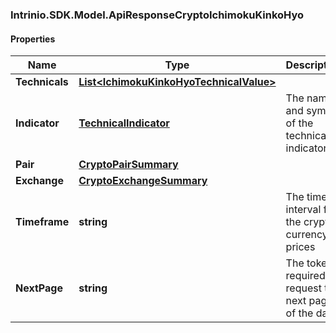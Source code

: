 ### Intrinio.SDK.Model.ApiResponseCryptoIchimokuKinkoHyo
#### Properties

Name | Type | Description | Notes
------------ | ------------- | ------------- | -------------
**Technicals** | [**List&lt;IchimokuKinkoHyoTechnicalValue&gt;**](IchimokuKinkoHyoTechnicalValue.md) |  | [optional] 
**Indicator** | [**TechnicalIndicator**](TechnicalIndicator.md) | The name and symbol of the technical indicator | [optional] 
**Pair** | [**CryptoPairSummary**](CryptoPairSummary.md) |  | [optional] 
**Exchange** | [**CryptoExchangeSummary**](CryptoExchangeSummary.md) |  | [optional] 
**Timeframe** | **string** | The time interval for the crypto currency prices | [optional] 
**NextPage** | **string** | The token required to request the next page of the data | [optional] 


